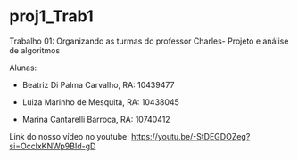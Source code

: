 # proj1_Trab1
Trabalho 01: Organizando as turmas do professor Charles-  Projeto e análise de algoritmos

Alunas: 

- Beatriz Di Palma Carvalho, RA: 10439477

- Luiza Marinho de Mesquita, RA: 10438045

- Marina Cantarelli Barroca, RA: 10740412

Link do nosso vídeo no youtube: https://youtu.be/-StDEGDOZeg?si=OcclxKNWp9BId-gD
